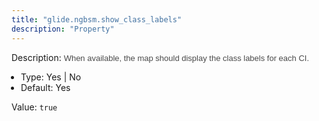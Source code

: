 ```yaml
---
title: "glide.ngbsm.show_class_labels"
description: "Property"
---
```


Description: <span style = 'font-family: Arial; font-size: 13px; color: #4a4a4a;'>When available, the map should display the class labels for each CI.<ul style='margin: 0px; padding-left:15px;'><li>Type: Yes | No</li><li>Default: Yes</li></ul></span>

Value: `true`